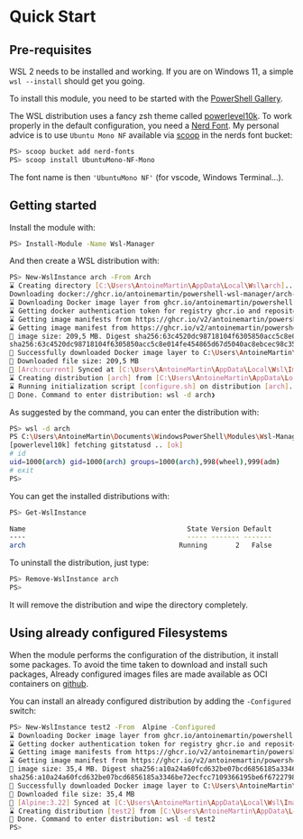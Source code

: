 # Quick Start

## Pre-requisites

WSL 2 needs to be installed and working. If you are on Windows 11, a simple
`wsl --install` should get you going.

To install this module, you need to be started with the
[PowerShell Gallery](https://docs.microsoft.com/en-us/powershell/scripting/gallery/getting-started?view=powershell-7.2).

The WSL distribution uses a fancy zsh theme called
[powerlevel10k](https://github.com/romkatv/powerlevel10k). To work properly in
the default configuration, you need a [Nerd Font](https://www.nerdfonts.com/).
My personal advice is to use `Ubuntu Mono NF` available via
[scoop](https://scoop.sh) in the nerds font bucket:

```bash
PS> scoop bucket add nerd-fonts
PS> scoop install UbuntuMono-NF-Mono
```

The font name is then `'UbuntuMono NF'` (for vscode, Windows Terminal...).

## Getting started

Install the module with:

```bash
PS> Install-Module -Name Wsl-Manager
```

And then create a WSL distribution with:

```bash
PS> New-WslInstance arch -From Arch
⌛ Creating directory [C:\Users\AntoineMartin\AppData\Local\Wsl\arch]...
Downloading docker://ghcr.io/antoinemartin/powershell-wsl-manager/arch-base#latest to C:\Users\AntoineMartin\AppData\Local\Wsl\Image\arch.rootfs.tar.gz with filename arch-base
⌛ Downloading Docker image layer from ghcr.io/antoinemartin/powershell-wsl-manager/arch-base:latest...
⌛ Getting docker authentication token for registry ghcr.io and repository antoinemartin/powershell-wsl-manager/arch-base...
⌛ Getting image manifests from https://ghcr.io/v2/antoinemartin/powershell-wsl-manager/arch-base/manifests/latest...
⌛ Getting image manifest from https://ghcr.io/v2/antoinemartin/powershell-wsl-manager/arch-base/manifests/sha256:6cb57ed1bcb10105054b1e301afa5cf8e067dc18e1946c5b5f421e8074acbb3d...
👀 image size: 209,5 MB. Digest sha256:63c4520dc98718104f6305850acc5c8e014fe454865d67d5040ac8ebcec98c35. Downloading...
sha256:63c4520dc98718104f6305850acc5c8e014fe454865d67d5040ac8ebcec98c35 (209,5 MB) [======================================================================================================================] 100%
🎉 Successfully downloaded Docker image layer to C:\Users\AntoineMartin\AppData\Local\Wsl\Image\arch.rootfs.tar.gz.tmp
👀 Downloaded file size: 209,5 MB
🎉 [Arch:current] Synced at [C:\Users\AntoineMartin\AppData\Local\Wsl\Image\arch.rootfs.tar.gz].
⌛ Creating distribution [arch] from [C:\Users\AntoineMartin\AppData\Local\Wsl\Image\arch.rootfs.tar.gz]...
⌛ Running initialization script [configure.sh] on distribution [arch]...
🎉 Done. Command to enter distribution: wsl -d arch❯
```

As suggested by the command, you can enter the distribution with:

```bash
PS> wsl -d arch
PS C:\Users\AntoineMartin\Documents\WindowsPowerShell\Modules\Wsl-Manager> wsl -d arch
[powerlevel10k] fetching gitstatusd .. [ok]
# id
uid=1000(arch) gid=1000(arch) groups=1000(arch),998(wheel),999(adm)
# exit
PS>
```

You can get the installed distributions with:

```bash
PS> Get-WslInstance

Name                                        State Version Default
----                                        ----- ------- -------
arch                                      Running       2   False
```

To uninstall the distribution, just type:

```bash
PS> Remove-WslInstance arch
PS>
```

It will remove the distribution and wipe the directory completely.

## Using already configured Filesystems

When the module performs the configuration of the distribution, it install some
packages. To avoid the time taken to download and install such packages, Already
configured images files are made available as OCI containers on
[github](https://github.com/antoinemartin?tab=packages&repo_name=PowerShell-Wsl-Manager).

You can install an already configured distribution by adding the `-Configured`
switch:

```bash
PS> New-WslInstance test2 -From  Alpine -Configured
⌛ Downloading Docker image layer from ghcr.io/antoinemartin/powershell-wsl-manager/miniwsl-alpine:latest...
⌛ Getting docker authentication token for registry ghcr.io and repository antoinemartin/powershell-wsl-manager/miniwsl-alpine...
⌛ Getting image manifests from https://ghcr.io/v2/antoinemartin/powershell-wsl-manager/miniwsl-alpine/manifests/latest...
⌛ Getting image manifest from https://ghcr.io/v2/antoinemartin/powershell-wsl-manager/miniwsl-alpine/manifests/sha256:ec906d1cb2f8917135a9d1d03dd2719e2ad09527e8d787434f0012688111920d...
👀 image size: 35,4 MB. Digest sha256:a10a24a60fcd632be07bcd6856185a3346be72ecfcc7109366195be6f6722798. Downloading...
sha256:a10a24a60fcd632be07bcd6856185a3346be72ecfcc7109366195be6f6722798 (35,4 MB) [=======================================================================================================================] 100%
🎉 Successfully downloaded Docker image layer to C:\Users\AntoineMartin\AppData\Local\Wsl\Image\miniwsl.alpine.rootfs.tar.gz.tmp
👀 Downloaded file size: 35,4 MB
🎉 [Alpine:3.22] Synced at [C:\Users\AntoineMartin\AppData\Local\Wsl\Image\miniwsl.alpine.rootfs.tar.gz].
⌛ Creating distribution [test2] from [C:\Users\AntoineMartin\AppData\Local\Wsl\Image\miniwsl.alpine.rootfs.tar.gz]...
🎉 Done. Command to enter distribution: wsl -d test2
PS>
```
